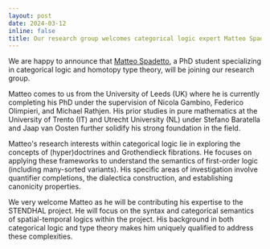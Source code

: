 ```yaml
---
layout: post
date: 2024-03-12
inline: false
title: Our research group welcomes categorical logic expert Matteo Spadetto
---
```

We are happy to announce that [Matteo Spadetto](https://spadetto.github.io/), a PhD student specializing in categorical logic and homotopy type theory, will be joining our research group.

Matteo comes to us from the University of Leeds (UK) where he is currently completing his PhD under the supervision of Nicola Gambino, Federico Olimpieri, and Michael Rathjen. His prior studies in pure mathematics at the University of Trento (IT) and Utrecht University (NL) under Stefano Baratella and Jaap van Oosten further solidify his strong foundation in the field.

Matteo's research interests within categorical logic lie in exploring the concepts of (hyper)doctrines and Grothendieck fibrations. He focuses on applying these frameworks to understand the semantics of first-order logic (including many-sorted variants). His specific areas of investigation involve quantifier completions, the dialectica construction, and establishing canonicity properties.

We very welcome Matteo as he will be contributing his expertise to the STENDHAL project. He will focus on the syntax and categorical semantics of spatial-temporal logics within the project. His background in both categorical logic and type theory makes him uniquely qualified to address these complexities.
